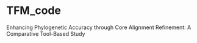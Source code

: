 # TFM_code
Enhancing Phylogenetic Accuracy through Core Alignment Refinement: A Comparative Tool-Based Study 
